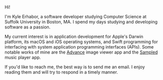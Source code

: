 Hi!

I'm Kyle Erhabor, a software developer studying Computer Science at Suffolk University in Boston, MA. I spend my days studying and developing software as a passion.

My current interest is in application development for Apple's Darwin platform, its macOS and iOS operating systems, and Swift programming for interfacing with system application programming interfaces (APIs). Some notable works of mine are the [Advance](https://github.com/kyleerhabor/advance) image viewer app and the [Sampled](https://github.com/kyleerhabor/advance) music player app.

If you'd like to reach me, the best way is to send me an email. I enjoy reading them and will try to respond in a timely
manner.
